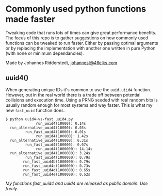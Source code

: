 # Commonly used python functions made faster

Tweaking code that runs lots of times can give great performance benefits. The focus of this repo is to gather suggestions on how commonly used functions can be tweaked to run faster. Either by passing optimal arguments or by replacing the implementation with another one written in pure Python (with none or minimum dependancies).

Made by Johannes Ridderstedt, johannesl@46elks.com

## uuid4()

When generating unique IDs it's common to use the `uuid.uiid4` function. However, out in the real world there is a trade off between potential collisions and execution time. Using a PRNG seeded with real random bits is usually random enough for most systems and way faster. This is what my new `fast_uuid` function does.

    $ python uuid4-vs-fast_uuid4.py
                  run_uuid4(10000): 0.14s
      run_alternative_uuid4(10000): 0.03s
             run_fast_uuid4(10000): 0.01s
                  run_uuid4(100000): 1.42s
      run_alternative_uuid4(100000): 0.31s
             run_fast_uuid4(100000): 0.07s
                  run_uuid4(1000000): 14.14s
      run_alternative_uuid4(1000000): 3.24s
             run_fast_uuid4(1000000): 0.79s
            run_fast_uuid4b(1000000): 0.79s
            run_fast_uuid4c(1000000): 0.73s
            run_fast_uuid4d(1000000): 0.65s
            run_fast_uuid4e(1000000): 0.62s

*My functions fast_uuid4 and uuid4 are released as public domain. Use freely.*
